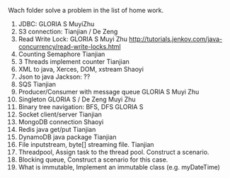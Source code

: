 
Wach folder solve a problem in the list of home work.
1. JDBC: GLORIA S   MuyiZhu 
2. S3 connection:	Tianjian / De Zeng
3. Read Write Lock:	GLORIA S    Muyi Zhu  http://tutorials.jenkov.com/java-concurrency/read-write-locks.html 
4. Counting Semaphore 		Tianjian
5. 3 Threads implement counter   Tianjian
6. XML to java, Xerces, DOM, xstream  Shaoyi
7. Json to java Jackson: ??
8. SQS		Tianjian
9. Producer/Consumer with message queue GLORIA S Muyi Zhu
10. Singleton  GLORIA S / De Zeng Muyi Zhu
11. Binary tree navigation: BFS, DFS   GLORIA S
12. Socket client/server	Tianjian
13. MongoDB connection    Shaoyi
14. Redis java get/put	Tianjian
15. DynamoDB java package	Tianjian
16. File inputstream, byte[] streaming file.	Tianjian
17. Threadpool, Assign task to the thread pool. Construct a scenario. 
18. Blocking queue, Construct a scenario for this case.
19. What is immutable, Implement an immutable class (e.g. myDateTime) 

